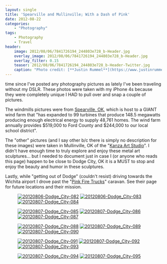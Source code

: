 ```yaml
---
layout: single
title: 'Spearville and Mullinville; With a Dash of Pink'
date: 2012-08-22
categories:
    - "Photography"
tags:
    - Photography
    - Travel
header:
    image: 2012/08/06/7841726194_244803e728_b-Header.jpg
    overlay_image: 2012/08/06/7841726194_244803e728_b-Header.jpg
    overlay_filter: 0.15
    teaser: 2012/08/06/7841726194_244803e728_b-Header-Twitter.jpg 		# Shrink image to 575 width
    caption: "Photo credit: [**Justin Rummel**](https://www.justinrummel.com)"
---
```

time since I've posted any photography pictures as lately I've been traveling without my DSLR. These photos were taken with my iPhone 4s because they were completely unique I HAD to pull over and snap a couple of pictures.

The windmills pictures were from [Spearville, OK][future-of-spearville], which is host to a GIANT wind farm that "has expanded to 99 turbines that produce 148.5 megawatts producing enough electrical energy to supply 48,761 homes. The wind farm annually provides $519,000 to Ford County and $244,000 to our local school district".

The "other" pictures (and I say other b/c there is simply no description for these images) were taken in Mullinville, OK of the "[Kanza Art Studio][Kanza]". I didn't have enough time to truly explore and enjoy these metal art sculptures... but I needed to document just in case I (or anyone who reads this page) happen to be close to Dodge City, OK it is a MUST to stop and enjoy the beauty and humor in these sculptures. 

Lastly, while "getting out of Dodge" (couldn't resist) driving towards the Wichita airport I drove past the "[Pink Fire Trucks][pinkfiretrucks]" caravan. See their page for future locations and their mission.

<figure class="third">
<a href="https://www.flickr.com/photos/justinrummel/7841725398/"><img src="https://farm9.static.flickr.com/8436/7841725398_1e124795ed_m.jpg" title="20120806-Dodge_City-082" /></a>
<a href="https://www.flickr.com/photos/justinrummel/7841726194/"><img src="https://farm8.static.flickr.com/7115/7841726194_244803e728_m.jpg" title="20120806-Dodge_City-083" /></a>
<a href="https://www.flickr.com/photos/justinrummel/7841730478/"><img src="https://farm9.static.flickr.com/8430/7841730478_df4c01bae7_m.jpg" title="20120807-Dodge_City-084" /></a>
</figure>
<figure class="third">
<a href="https://www.flickr.com/photos/justinrummel/7841736532/"><img src="https://farm9.static.flickr.com/8428/7841736532_45c2e5125b_m.jpg" title="20120807-Dodge_City-085" /></a>
<a href="https://www.flickr.com/photos/justinrummel/7841742202/"><img src="https://farm9.static.flickr.com/8290/7841742202_f74b3195e1_m.jpg" title="20120807-Dodge_City-086" /></a>
<a href="https://www.flickr.com/photos/justinrummel/7841746714/"><img src="https://farm8.static.flickr.com/7131/7841746714_23ab3f2f42_m.jpg" title="20120807-Dodge_City-087" /></a>
</figure>
<figure class="third">
<a href="https://www.flickr.com/photos/justinrummel/7841749996/"><img src="https://farm9.static.flickr.com/8438/7841749996_77c8435ce5_m.jpg" title="20120807-Dodge_City-088" /></a>
<a href="https://www.flickr.com/photos/justinrummel/7841752806/"><img src="https://farm8.static.flickr.com/7254/7841752806_9879734fec_m.jpg" title="20120807-Dodge_City-089" /></a>
<a href="https://www.flickr.com/photos/justinrummel/7841757486/"><img src="https://farm8.static.flickr.com/7124/7841757486_1a32101832_m.jpg" title="20120807-Dodge_City-090" /></a>
</figure>
<figure class="third">
<a href="https://www.flickr.com/photos/justinrummel/7841759258/"><img src="https://farm8.static.flickr.com/7270/7841759258_40f83044b7_m.jpg" title="20120807-Dodge_City-091" /></a>
<a href="https://www.flickr.com/photos/justinrummel/7841763032/"><img src="https://farm9.static.flickr.com/8282/7841763032_7ea5897224_m.jpg" title="20120807-Dodge_City-092" /></a>
<a href="https://www.flickr.com/photos/justinrummel/7841766116/"><img src="https://farm9.static.flickr.com/8445/7841766116_a503484017_m.jpg" title="20120807-Dodge_City-093" /></a>
</figure>
<figure class="third">
<a href="https://www.flickr.com/photos/justinrummel/7841769582/"><img src="https://farm9.static.flickr.com/8426/7841769582_0ccce55afd_m.jpg" title="20120807-Dodge_City-094" /></a>
<a href="https://www.flickr.com/photos/justinrummel/7841772248/"><img src="https://farm8.static.flickr.com/7263/7841772248_a99b8900e7_m.jpg" title="20120807-Dodge_City-095" /></a>
</figure>

[future-of-spearville]: http://www.spearville.org/future-of-spearville
[Kanza]: http://www.google.com/search?q=Kanza+Art+Studio
[pinkfiretrucks]: http://pinkfiretrucks.org
